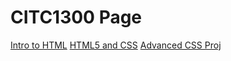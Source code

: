 # CITC1300 Page
<a href="intro_to_html/index.html" target="_blank">Intro to HTML</a>
<a href="html5_css/index.html" target="_blank">HTML5 and CSS</a>
<a href="adv_css/index.html" target="_blank">Advanced CSS Proj</a>